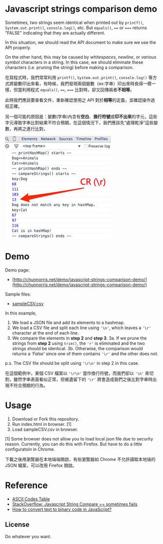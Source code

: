 # Javascript strings comparison demo

Sometimes, two strings seem identical when printed out by `printf()`, `System.out.print()`, `console.log()`, etc. But `equals()`, `==` or `===` returns "FALSE" indicating that they are actually different.

In this situation, we should read the API document to make sure we use the API properly.

On the other hand, this may be caused by *whitespaces*, *newline*, or *various symbol* characters in a string. In this case, we should eliminate these characters (i.e. pruning the string) before making a comparison.

在寫程式時，我們常常利用 `printf()`, `System.out.print()`, `console.log()` 等方式將變數印出來看，有時候，我們發現兩個變數（ex:字串）印出來時長得一模一樣，但當利用程式 `equals()`, `==`, `===` 比對時，卻又回傳兩者**不相等**。

此時我們應該要查看文件，重新確認使用之 API 對於**相等**的定義，並確認操作過程正確。

另一個可能的原因是：變數(字串)內含有**空白**、**換行符號**或**印不出來**的字元，這些字元導致字串比對結果不符合預期，在這個情況下，我們應該先“處理乾淨”這些變數，再將之進行比對。

![overview.png](overview.png)


# Demo

Demo page:

- [http://chunnorris.net/demo/javascript-strings-comparison-demo/](http://chunnorris.net/demo/javascript-strings-comparison-demo/)

Sample files:

- [sampleCSV.csv](http://chunnorris.net/demo/javascript-strings-comparison-demo/sampleCSV.csv)


In this example,

1. We load a JSON file and add its elements to a hashmap.
2. We load a CSV file and split each line using `'\n'`, which leaves a `'\r'` character at the end of each line.
3. We compare the elements in **step 2** and **step 3**.
  3a. If we prune the strings from **step 2** using `trim()`, the `'r'` is eliminated and the two strings should be identical.
  3b. Otherwise, the comparison would returns a *'False'* since one of them contains `'\r'` and the other does not.

p.s. The CSV file should be split using `'\r\n'` in step 2 in this case.

在這個範例中，某個 CSV 檔案以 `'\r\n'` 當作換行符號，而我們卻以 `'\n'` 來切割，雖然字串表面看似正常，但被遺留下的 `'\r'` 將會造成我們之後比對字串時出現不符合預期的行為。


# Usage

1. Download or Fork this repository.
2. Run index.html in browser. [1]
3. Load sampleCSV.csv in browser.

[1]
Some browser does not allow you to load local json file due to security reason.
Currently, you can do this with Firefox. But have to do a little configuratoin in Chrome.

下載之後用瀏覽器在本地端端開啟，有些瀏覽器如 Chrome 不允許讀取本地端的 JSON 檔案，可以改用 Firefox 開啟。


# Reference

- [ASCII Codes Table](http://ascii.cl/)
- [StackOverflow: Javascript String Compare == sometimes fails](https://stackoverflow.com/questions/863524/javascript-string-compare-sometimes-fails)
- [How to convert text to binary code in JavaScript?](https://stackoverflow.com/questions/14430633/how-to-convert-text-to-binary-code-in-javascript)


## License

Do whatever you want.